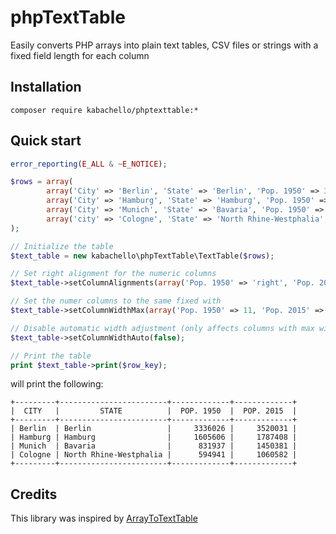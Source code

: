 # phpTextTable
Easily converts PHP arrays into plain text tables, CSV files or strings with a fixed field length for each column

## Installation
```
composer require kabachello/phptexttable:*
```

## Quick start
```php
error_reporting(E_ALL & ~E_NOTICE);

$rows = array(
		array('City' => 'Berlin', 'State' => 'Berlin', 'Pop. 1950' => 3336026, 'Pop. 2015' => 3520031),
		array('City' => 'Hamburg', 'State' => 'Hamburg', 'Pop. 1950' => 1605606, 'Pop. 2015' => 1787408),
		array('City' => 'Munich', 'State' => 'Bavaria', 'Pop. 1950' => 831937, 'Pop. 2015' => 1450381),
		array('city' => 'Cologne', 'State' => 'North Rhine-Westphalia', 'Pop. 1950' => 594941, 'Pop. 2015' => 1060582)
);

// Initialize the table
$text_table = new kabachello\phpTextTable\TextTable($rows);

// Set right alignment for the numeric columns
$text_table->setColumnAlignments(array('Pop. 1950' => 'right', 'Pop. 2015' => 'right'));

// Set the numer columns to the same fixed with
$text_table->setColumnWidthMax(array('Pop. 1950' => 11, 'Pop. 2015' => 11));

// Disable automatic width adjustment (only affects columns with max width)
$text_table->setColumnWidthAuto(false);

// Print the table
print $text_table->print($row_key);
```

will print the following:
```
+---------+------------------------+-------------+-------------+
|  CITY   |         STATE          |  POP. 1950  |  POP. 2015  |
+---------+------------------------+-------------+-------------+
| Berlin  | Berlin                 |     3336026 |     3520031 |
| Hamburg | Hamburg                |     1605606 |     1787408 |
| Munich  | Bavaria                |      831937 |     1450381 |
| Cologne | North Rhine-Westphalia |      594941 |     1060582 |
+---------+------------------------+-------------+-------------+
```

## Credits
This library was inspired by [ArrayToTextTable](https://gist.github.com/tony-landis/31477)